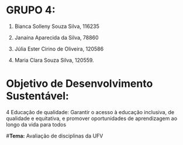 # **GRUPO 4:**

1. Bianca Solleny Souza Silva, 116235 

2. Janaína Aparecida da Silva, 78860

3. Júlia Ester Cirino de Oliveira, 120586

4. Maria Clara Souza Silva, 120559.

# **Objetivo de Desenvolvimento Sustentável:**

4 Educação de qualidade: Garantir o acesso à educação inclusiva, de qualidade e equitativa, e promover oportunidades de aprendizagem ao longo da vida para todos

#**Tema:** Avaliação de disciplinas da UFV
